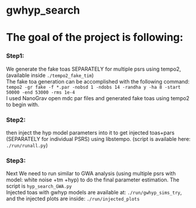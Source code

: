 # gwhyp_search
# The goal of the project is following:
### Step1: 
We generate the fake toas SEPARATELY for multiple psrs using tempo2, (available inside ```./tempo2_fake_tim```)\
The fake toa generation can be accomplished with the following command:
``` tempo2 -gr fake -f *.par -nobsd 1 -ndobs 14 -randha y -ha 8 -start 50000 -end 53000 -rms 1e-4 ```\
I used NanoGrav open mdc par files and generated fake toas using tempo2 to begin with. 
### Step2: 
then inject the hyp model parameters into it to get injected 
toas+pars (SEPARATELY for individual PSRS) using libstempo. (script is available here: ```./run/runall.py```) 
### Step3:  
Next We need to run similar to GWA analysis (using multiple psrs with model: 
white noise  +tm +hyp) to do the final parameter estimation. The script is ```hyp_search_GWA.py```\
Injected toas with gwhyp models are available at: ```./run/gwhyp_sims_try```, and the injected plots are inside: ```./run/injected_plots```  

